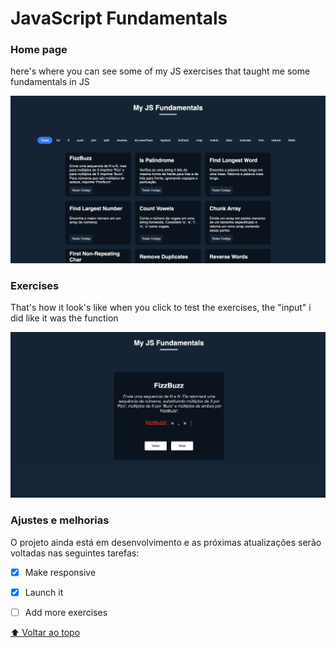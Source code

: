 # JavaScript Fundamentals

### Home page

here's where you can see some of my JS exercises that taught me some fundamentals in JS

![JavaScript Fundamentals](/public/assets/1.png)

### Exercises

That's how it look's like when you click to test the exercises, the "input" i did like it was the function

![JavaScript Fundamentals](/public/assets/2.png)


### Ajustes e melhorias

O projeto ainda está em desenvolvimento e as próximas atualizações serão voltadas nas seguintes tarefas:

- [x] Make responsive
- [x] Launch it
- [ ] Add more exercises


[⬆ Voltar ao topo](#Convertor-De-Reais)<br>
